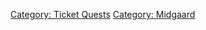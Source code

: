 [Category: Ticket Quests](Category:_Ticket_Quests "wikilink") [Category:
Midgaard](Category:_Midgaard "wikilink")

